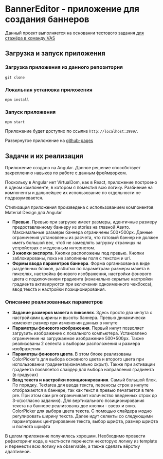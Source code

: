 # BannerEditor - приложение для создания баннеров

Данный проект выполняется на основании тестового задания [для стажёра в команду VAS](https://github.com/avito-tech/vas-frontend-trainee-assignment/blob/main/README.md)

## Загрузка и запуск приложения

### Загрузка приложения из данного репозитория

`git clone`

### Локальная установка приложения

`npm install`

### Запуск приложения

`npm start`

Приложение будет доступно по ссылке `http://localhost:3999/`.

Развернутое приложение на [github-pages](https://aleks-js.github.io/banner-editor/)

## Задачи и их реализация

Приложение создано на Angular. Данное решение способствует закреплению навыков по работе с данным фреймворком.

Поскольку в Angular нет VirtualDom, как в React, приложение построено в одном компоненте, в котором я поместил всю логику. Разбиение на компоненты и дальнейшее их использование по отдельности не подразумевается.

Стилизация приложения произведена с использованием компонентов Material Design для Angular

- **Превью**. Превью при загрузке имеет размеры, идентичные размеру предоставленному баннеру из stories на главной Авито. Максимальные размеры баннера ограничены 500\*500px. Данные ограничения установлены из расчета, что готовый баннер не должен иметь большой вес, чтоб не замедлять загрузку страницы на устройствах с медленным интернетом.
- **3 кнопки экспорта**. Кнопки расположены под превью. Кнопки заблокированы, пока не заполнены поля с текстом и url.
- **Формы ввода параметров баннера**. Форма организована в виде раздельных блоков, разбитых по параметрам: размеры макета в пикселях, настройка фонового изображения, настройки фонового цвета с подключением градиента (изначально скрытые настройки градиента активируются при включении одноименного чекбокса), ввод текста и настройки позиционирования.

### Описание реализованных параметров

- **Задание размеров макета в пикселях**. Здесь просто два инпута с настройками ширины и высоты баннера. Превью динамически изменяет размер при изменении данных в инпуте
- **Параметры фонового изображения**. Первый инпут позволяет загрузить изображение с локального компьютера. Установлено ограничение на загружаемое изображение 500\*500px. Также реализованы 2 селекта с выбором расположения и размера изображения
- **Параметры фонового цвета**. В этом блоке реализованы ColorPicker's для выбора основного цвета и второго цвета при использовании градиента(изначально скрыт). Также при активации градиента появляется слайдер для выбора направления градиента (в градусах)
- **Ввод текста и настройки позиционирования**. Самый большой блок. По порядку. Textarea для ввода текста, переносы строк в инпуте отображаются в баннере, так как текст в превью печатается в теге pre. При этом сам pre ограничивает количество введенных строк до 3-х(согласно заданию). Для вертикального позиционирования текста на баннере реализованы две кнопки - вверх и вниз. ColorPicker для выбора цвета текста. С помощью слайдера модно регулировать ширину текста. Далее идут селекты со следующими параметрами: центрирование текста, выбор шрифта, размер шрифта и полнота шрифта

В целом приложение получилось хорошим. Необходимо провести рефакторинг кода, в частности перенести некоторую логику из template и перенести всю логику на observable, а также сделать вёрстку адаптивной.
